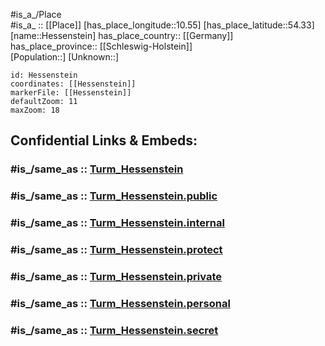 ﻿---
confidential: public
isDeleted: false
location:
- 54.33
- 10.55
mapmarker: city
mapzoom:
- 7
- 12
SpocWebEntityId: 30928
tags:
- geo/City
type: City
---

#is_a_/Place  
#is_a_ :: [[Place]] 
[has_place_longitude::10.55] 
[has_place_latitude::54.33] 
[name::Hessenstein] 
has_place_country:: [[Germany]]  
has_place_province:: [[Schleswig-Holstein]]  
[Population::] 
[Unknown::] 


```leaflet
id: Hessenstein
coordinates: [[Hessenstein]] 
markerFile: [[Hessenstein]] 
defaultZoom: 11 
maxZoom: 18
```


## Confidential Links & Embeds: 

### #is_/same_as :: [Turm_Hessenstein](/_Standards/Earth/Continent/Europe/Europe~Central/Germany/Germany~West/Schleswig-Holstein/counties~SH/Plön/cities~Plön/Lütjenburg/boroughs~Lütjenburg/Panker/Turm_Hessenstein.md) 

### #is_/same_as :: [Turm_Hessenstein.public](/_public/Earth/Continent/Europe/Europe~Central/Germany/Germany~West/Schleswig-Holstein/counties~SH/Plön/cities~Plön/Lütjenburg/boroughs~Lütjenburg/Panker/Turm_Hessenstein.public.md) 

### #is_/same_as :: [Turm_Hessenstein.internal](/_internal/Earth/Continent/Europe/Europe~Central/Germany/Germany~West/Schleswig-Holstein/counties~SH/Plön/cities~Plön/Lütjenburg/boroughs~Lütjenburg/Panker/Turm_Hessenstein.internal.md) 

### #is_/same_as :: [Turm_Hessenstein.protect](/_protect/Earth/Continent/Europe/Europe~Central/Germany/Germany~West/Schleswig-Holstein/counties~SH/Plön/cities~Plön/Lütjenburg/boroughs~Lütjenburg/Panker/Turm_Hessenstein.protect.md) 

### #is_/same_as :: [Turm_Hessenstein.private](/_private/Earth/Continent/Europe/Europe~Central/Germany/Germany~West/Schleswig-Holstein/counties~SH/Plön/cities~Plön/Lütjenburg/boroughs~Lütjenburg/Panker/Turm_Hessenstein.private.md) 

### #is_/same_as :: [Turm_Hessenstein.personal](/_personal/Earth/Continent/Europe/Europe~Central/Germany/Germany~West/Schleswig-Holstein/counties~SH/Plön/cities~Plön/Lütjenburg/boroughs~Lütjenburg/Panker/Turm_Hessenstein.personal.md) 

### #is_/same_as :: [Turm_Hessenstein.secret](/_secret/Earth/Continent/Europe/Europe~Central/Germany/Germany~West/Schleswig-Holstein/counties~SH/Plön/cities~Plön/Lütjenburg/boroughs~Lütjenburg/Panker/Turm_Hessenstein.secret.md)

